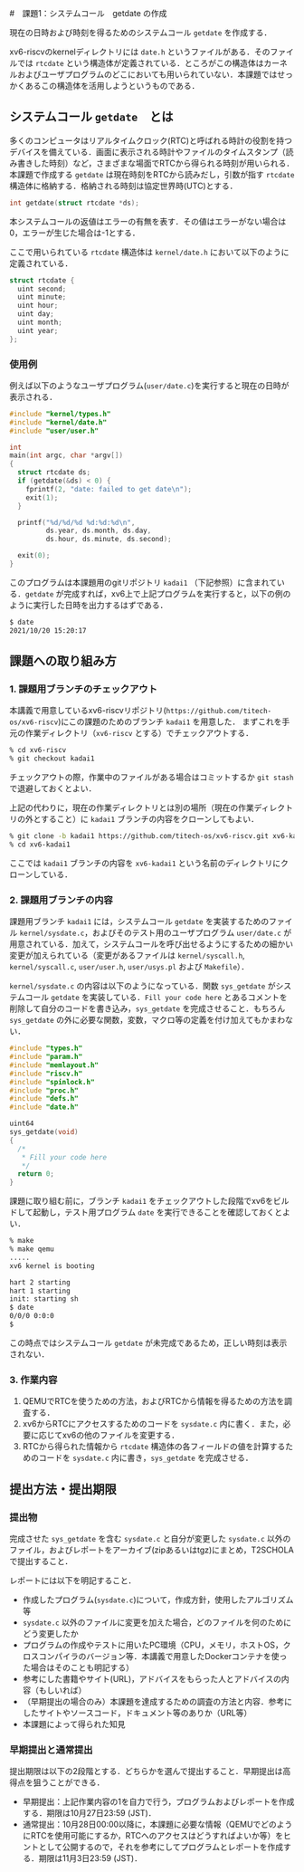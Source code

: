 #　課題1：システムコール　getdate の作成

現在の日時および時刻を得るためのシステムコール `getdate` を作成する．

xv6-riscvのkernelディレクトリには `date.h` というファイルがある．そのファイルでは `rtcdate` という構造体が定義されている．ところがこの構造体はカーネルおよびユーザプログラムのどこにおいても用いられていない．本課題ではせっかくあるこの構造体を活用しようというものである．

## システムコール `getdate`　とは

多くのコンピュータはリアルタイムクロック(RTC)と呼ばれる時計の役割を持つデバイスを備えている．画面に表示される時計やファイルのタイムスタンプ（読み書きした時刻）など，さまざまな場面でRTCから得られる時刻が用いられる．
本課題で作成する `getdate` は現在時刻をRTCから読みだし，引数が指す `rtcdate` 構造体に格納する．格納される時刻は協定世界時(UTC)とする．
```C
int getdate(struct rtcdate *ds);
```
本システムコールの返値はエラーの有無を表す．その値はエラーがない場合は0，エラーが生じた場合は-1とする．

ここで用いられている `rtcdate` 構造体は `kernel/date.h` において以下のように定義されている．
```C
struct rtcdate {
  uint second;
  uint minute;
  uint hour;
  uint day;
  uint month;
  uint year;
};
```

### 使用例

例えば以下のようなユーザプログラム(`user/date.c`)を実行すると現在の日時が表示される．
```C
#include "kernel/types.h"
#include "kernel/date.h"
#include "user/user.h"

int
main(int argc, char *argv[])
{
  struct rtcdate ds;
  if (getdate(&ds) < 0) {
    fprintf(2, "date: failed to get date\n");
    exit(1);
  }

  printf("%d/%d/%d %d:%d:%d\n",
         ds.year, ds.month, ds.day,
         ds.hour, ds.minute, ds.second);

  exit(0);
}
```
このプログラムは本課題用のgitリポジトリ `kadai1` （下記参照）に含まれている．`getdate` が完成すれば，xv6上で上記プログラムを実行すると，以下の例のように実行した日時を出力するはずである．
```sh
$ date
2021/10/20 15:20:17
```

## 課題への取り組み方

### 1. 課題用ブランチのチェックアウト
本講義で用意しているxv6-riscvリポジトリ(`https://github.com/titech-os/xv6-riscv`)にこの課題のためのブランチ `kadai1` を用意した．
まずこれを手元の作業ディレクトリ（`xv6-riscv` とする）でチェックアウトする．
```sh
% cd xv6-riscv
% git checkout kadai1
```
チェックアウトの際，作業中のファイルがある場合はコミットするか `git stash` で退避しておくとよい．

上記の代わりに，現在の作業ディレクトリとは別の場所（現在の作業ディレクトリの外とすること）に `kadai1` ブランチの内容をクローンしてもよい．
```sh
% git clone -b kadai1 https://github.com/titech-os/xv6-riscv.git xv6-kadai1
% cd xv6-kadai1
```
ここでは `kadai1` ブランチの内容を `xv6-kadai1` という名前のディレクトリにクローンしている．

### 2. 課題用ブランチの内容
課題用ブランチ `kadai1` には，システムコール `getdate` を実装するためのファイル `kernel/sysdate.c`，およびそのテスト用のユーザプログラム `user/date.c` が用意されている．加えて，システムコールを呼び出せるようにするための細かい変更が加えられている（変更があるファイルは `kernel/syscall.h`, `kernel/syscall.c`, `user/user.h`, `user/usys.pl` および `Makefile`）．

`kernel/sysdate.c` の内容は以下のようになっている．関数 `sys_getdate` がシステムコール `getdate` を実装している．`Fill your code here` とあるコメントを削除して自分のコードを書き込み，`sys_getdate` を完成させること．もちろん`sys_getdate` の外に必要な関数，変数，マクロ等の定義を付け加えてもかまわない．
```C
#include "types.h"
#include "param.h"
#include "memlayout.h"
#include "riscv.h"
#include "spinlock.h"
#include "proc.h"
#include "defs.h"
#include "date.h"

uint64
sys_getdate(void)
{
  /*
   * Fill your code here
   */
  return 0;
}
```
課題に取り組む前に，ブランチ `kadai1` をチェックアウトした段階でxv6をビルドして起動し，テスト用プログラム `date` を実行できることを確認しておくとよい．
```sh
% make
% make qemu
.....
xv6 kernel is booting

hart 2 starting
hart 1 starting
init: starting sh
$ date
0/0/0 0:0:0
$ 
```
この時点ではシステムコール `getdate` が未完成であるため，正しい時刻は表示されない．

### 3. 作業内容

1. QEMUでRTCを使うための方法，およびRTCから情報を得るための方法を調査する．
2. xv6からRTCにアクセスするためのコードを `sysdate.c` 内に書く．また，必要に応じてxv6の他のファイルを変更する．
3. RTCから得られた情報から `rtcdate` 構造体の各フィールドの値を計算するためのコードを `sysdate.c` 内に書き，`sys_getdate` を完成させる．

## 提出方法・提出期限

### 提出物
完成させた `sys_getdate` を含む `sysdate.c` と自分が変更した `sysdate.c` 以外のファイル，およびレポートをアーカイブ(zipあるいはtgz)にまとめ，T2SCHOLAで提出すること．

レポートには以下を明記すること．
* 作成したプログラム(`sysdate.c`)について，作成方針，使用したアルゴリズム等
* `sysdate.c` 以外のファイルに変更を加えた場合，どのファイルを何のためにどう変更したか
* プログラムの作成やテストに用いたPC環境（CPU，メモリ，ホストOS，クロスコンパイラのバージョン等．本講義で用意したDockerコンテナを使った場合はそのことも明記する）
* 参考にした書籍やサイト(URL)，アドバイスをもらった人とアドバイスの内容（もしいれば）
* （早期提出の場合のみ）本課題を達成するための調査の方法と内容．参考にしたサイトやソースコード，ドキュメント等のありか（URL等）
* 本課題によって得られた知見

### 早期提出と通常提出
提出期限は以下の2段階とする．どちらかを選んで提出すること．早期提出は高得点を狙うことができる．
* 早期提出：上記作業内容の1を自力で行う，プログラムおよびレポートを作成する．期限は10月27日23:59 (JST)．
* 通常提出：10月28日00:00以降に，本課題に必要な情報（QEMUでどのようにRTCを使用可能にするか，RTCへのアクセスはどうすればよいか等）をヒントとして公開するので，それを参考にしてプログラムとレポートを作成する．期限は11月3日23:59 (JST)．
